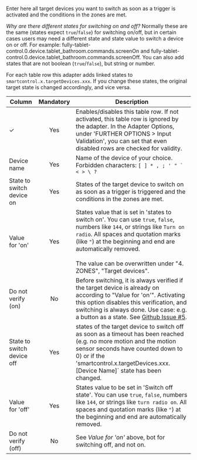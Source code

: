 Enter here all target devices you want to switch as soon as a trigger is activated and the conditions in the zones are met.

*Why are there different states for switching on and off?*
Normally these are the same (states expect `true`/`false`) for switching on/off, but in certain cases users may need a different state and state value to switch a device on or off. For example: fully-tablet-control.0.device.tablet_bathroom.commands.screenOn and fully-tablet-control.0.device.tablet_bathroom.commands.screenOff.
You can also add states that are not boolean (`true`/`false`), but string or number.

For each table row this adapter adds linked states to `smartcontrol.x.targetDevices.xxx`. If you change these states, the original target state is changed accordingly, and vice versa.

| Column | Mandatory | Description |
|----------|:------------:|-------|
| ✓        |  Yes   | Enables/disables this table row. If not activated, this table row is ignored by the adapter. In the Adapter Options, under 'FURTHER OPTIONS > Input Validation', you can set that even disabled rows are checked for validity. |
| Device name | Yes   | Name of the device of your choice. Forbidden characters: ``[ ] * , ; ' " ` < > \ ?`` |
| State to switch device on | Yes | States of the target device to switch on as soon as a trigger is triggered and the conditions in the zones are met. |
| Value for 'on' | Yes | States value that is set in 'states to switch on'. You can use `true`, `false`, numbers like `144`, or strings like `Turn on radio`. All spaces and quotation marks (like `"`) at the beginning and end are automatically removed. <br><br>The value can be overwritten under "4. ZONES", "Target devices". |
| Do not verify (on) | No | Before switching, it is always verified if the target device is already on according to "Value for 'on'". Activating this option disables this verification, and switching is always done. Use case: e.g. a button as a state. See [Github Issue #5](https://github.com/Mic-M/ioBroker.smartcontrol/issues/5). |
| State to switch device off | Yes | states of the target device to switch off as soon as a timeout has been reached (e.g. no more motion and the motion sensor seconds have counted down to 0) or if the 'smartcontrol.x.targetDevices.xxx.[Device Name]` state has been changed. |
| Value for 'off' | Yes | States value to be set in 'Switch off state'. You can use `true`, `false`, numbers like `144`, or strings like `turn radio on`. All spaces and quotation marks (like `"`) at the beginning and end are automatically removed.|
| Do not verify (off) | No | See *Value for 'on'* above, bot for switching off, and not on. |